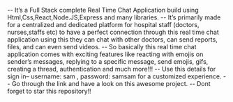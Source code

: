-- It’s a Full Stack complete Real Time Chat Application build using Html,Css,React,Node.JS,Express and many libraries.
-- It’s primarily made for a centralized and dedicated platform for hospital staff (doctors, nurses,staffs etc) to have a perfect connection through this real time chat    application using this they can chat with other doctors, can send reports, files, and can even send videos.
-- So basically this real time chat application comes with exciting features like reacting with emojis on sender’s messages, replying to a specific message, send emojis,    gifs, creating a thread, authentication and much more!!!
-- Use this details for sign in– username: sam , password: samsam for a customized experience. 
-- Go through the link and have a look on this awesome project.
-- Dont forget to star this repository!!

